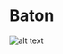 # Baton
![alt text](https://github.com/joshuathompson/baton/blob/master/example.gif "Example usage gif")